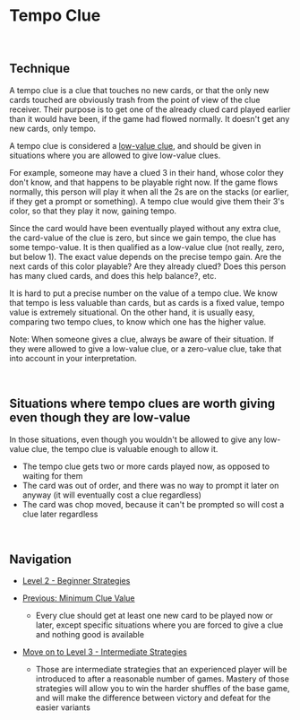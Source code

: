 # Tempo Clue

<br />

## Technique

A tempo clue is a clue that touches no new cards, or that the only new cards touched are obviously trash from the point of view of the clue receiver. Their purpose is to get one of the already clued card played earlier than it would have been, if the game had flowed normally. It doesn't get any new cards, only tempo.

A tempo clue is considered a [low-value clue](https://github.com/agilbert1412/HanabiStrategy/blob/master/Strategy/Level%202%20-%20Beginner/27%20-%20Minimum%20Clue%20Value.md), and should be given in situations where you are allowed to give low-value clues.

For example, someone may have a clued 3 in their hand, whose color they don't know, and that happens to be playable right now. If the game flows normally, this person will play it when all the 2s are on the stacks (or earlier, if they get a prompt or something). A tempo clue would give them their 3's color, so that they play it now, gaining tempo.

Since the card would have been eventually played without any extra clue, the card-value of the clue is zero, but since we gain tempo, the clue has some tempo-value. It is then qualified as a low-value clue (not really, zero, but below 1). The exact value depends on the precise tempo gain. Are the next cards of this color playable? Are they already clued? Does this person has many clued cards, and does this help balance?, etc.

It is hard to put a precise number on the value of a tempo clue. We know that tempo is less valuable than cards, but as cards is a fixed value, tempo value is extremely situational. On the other hand, it is usually easy, comparing two tempo clues, to know which one has the higher value.

Note: When someone gives a clue, always be aware of their situation. If they were allowed to give a low-value clue, or a zero-value clue, take that into account in your interpretation.

<br />

## Situations where tempo clues are worth giving even though they are low-value

In those situations, even though you wouldn't be allowed to give any low-value clue, the tempo clue is valuable enough to allow it.

* The tempo clue gets two or more cards played  now, as opposed to waiting for them
* The card was out of order, and there was no way to prompt it later on anyway (it will eventually cost a clue regardless)
* The card was chop moved, because it can't be prompted so will cost a clue later regardless

<br />

## Navigation

* [Level 2 - Beginner Strategies](https://github.com/agilbert1412/HanabiStrategy/blob/master/Strategy/Level%202%20-%20Beginner/Level%202%20-%20Beginner.md)

* [Previous: Minimum Clue Value](https://github.com/agilbert1412/HanabiStrategy/blob/master/Strategy/Level%202%20-%20Beginner/27%20-%20Minimum%20Clue%20Value.md)
	* Every clue should get at least one new card to be played now or later, except specific situations where you are forced to give a clue and nothing good is available
	
* [Move on to Level 3 - Intermediate Strategies](https://github.com/agilbert1412/HanabiStrategy/blob/master/Strategy/Level%203%20-%20Intermediate/Level%203%20-%20Intermediate.md)
	* Those are intermediate strategies that an experienced player will be introduced to after a reasonable number of games. Mastery of those strategies will allow you to win the harder shuffles of the base game, and will make the difference between victory and defeat for the easier variants